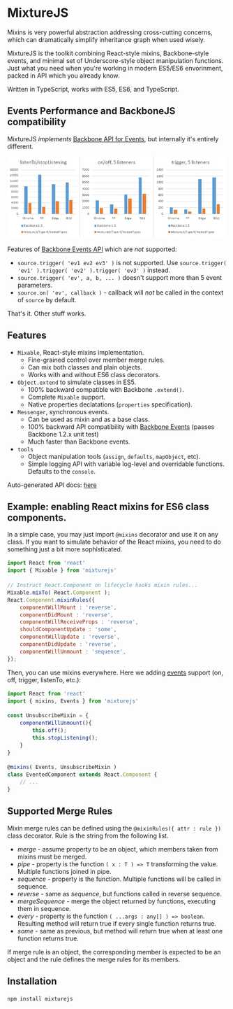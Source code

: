 # MixtureJS

Mixins is very powerful abstraction addressing cross-cutting concerns, which can dramatically simplify inheritance graph when used wisely.

MixtureJS is the toolkit combining React-style mixins, Backbone-style events, and minimal set of Underscore-style object manipulation functions. Just what you need when you're working in modern ES5/ES6 envorinment, packed in API which you already know.

Written in TypeScript, works with ES5, ES6, and TypeScript.

## Events Performance and BackboneJS compatibility 

MixtureJS _implements_ [Backbone API for Events](http://backbonejs.org/#Events), but internally it's entirely different.

![performance](/perf-chart.jpg)

Features of [Backbone Events API](http://backbonejs.org/#Events) which are _not_ supported:

- `source.trigger( 'ev1 ev2 ev3' )` is not supported. Use `source.trigger( 'ev1' ).trigger( 'ev2' ).trigger( 'ev3' )` instead.
- `source.trigger( 'ev', a, b, ... )` doesn't support more than 5 event parameters.
- `source.on( 'ev', callback )` - callback will _not_ be called in the context of `source` by default.

That's it. Other stuff works.

## Features

- `Mixable`, React-style mixins implementation.
    - Fine-grained control over member merge rules.
    - Can mix both classes and plain objects.
    - Works with and without ES6 class decorators.
- `Object.extend` to simulate classes in ES5.
    - 100% backward compatible with Backbone `.extend()`.
    - Complete `Mixable` support.
    - Native properties declatations (`properties` specification).
- `Messenger`, synchronous events.
    - Can be used as mixin and as a base class.
    - 100% backward API compatibility with [Backbone Events](http://backbonejs.org/#Events) (passes Backbone 1.2.x unit test)
    - Much faster than Backbone events.
- `tools`
    - Object manipulation tools (`assign`, `defaults`, `mapObject`, etc).
    - Simple logging API with variable log-level and overridable functions. Defaults to the `console`.

Auto-generated API docs: [here](/docs/index.html)

## Example: enabling React mixins for ES6 class components.

In a simple case, you may just import `@mixins` decorator and use it on any class. If you want to simulate behavior of the React mixins,
you need to do something just a bit more sophisticated.

```javascript
import React from 'react'
import { Mixable } from 'mixturejs'

// Instruct React.Component on lifecycle hooks mixin rules...
Mixable.mixTo( React.Component );
React.Component.mixinRules({
    componentWillMount : 'reverse',
    componentDidMount : 'reverse',
    componentWillReceiveProps : 'reverse',
    shouldComponentUpdate : 'some',
    componentWillUpdate : 'reverse',
    componentDidUpdate : 'reverse',
    componentWillUnmount : 'sequence',
});
```

Then, you can use mixins everywhere. Here we adding [events](http://backbonejs.org/#Events) support (on, off, trigger, listenTo, etc.):

```javascript
import React from 'react'
import { mixins, Events } from 'mixturejs'

const UnsubscribeMixin = {
    componentWillUnmount(){
        this.off();
        this.stopListening();
    }
}

@mixins( Events, UnsubscribeMixin )
class EventedComponent extends React.Component {
    // ...
}
```

## Supported Merge Rules

Mixin merge rules can be defined using the `@mixinRules({ attr : rule })` class decorator. Rule is the string from the following list.

- *merge* - assume property to be an object, which members taken from mixins must be merged.
- *pipe* - property is the function `( x : T ) => T` transforming the value. Multiple functions joined in pipe.
- *sequence* - property is the function. Multiple functions will be called in sequence.
- *reverse* - same as *sequence*, but functions called in reverse sequence.
- *mergeSequence* - merge the object returned by functions, executing them in sequence.
- *every* - property is the function `( ...args : any[] ) => boolean`. Resulting method will return true if every single function returns true.
- *some* - same as previous, but method will return true when at least one function returns true.

If merge rule is an object, the corresponding member is expected to be an object and the rule defines the merge rules for its members.

## Installation

`npm install mixturejs`
